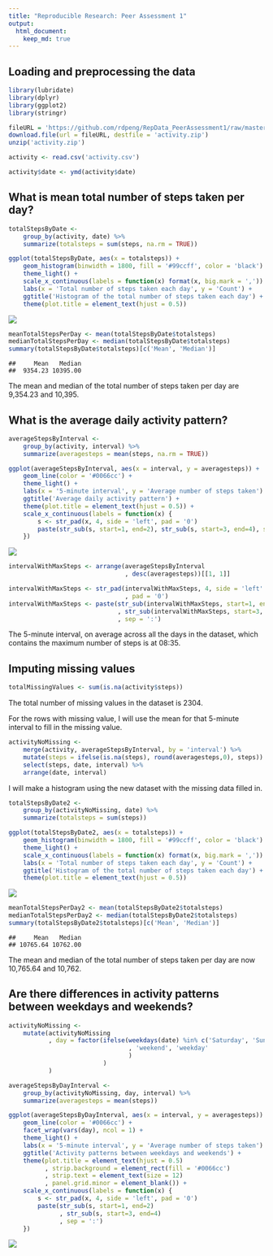 ```yaml
---
title: "Reproducible Research: Peer Assessment 1"
output: 
  html_document:
    keep_md: true
---
```



## Loading and preprocessing the data


```r
library(lubridate)
library(dplyr)
library(ggplot2)
library(stringr)

fileURL = 'https://github.com/rdpeng/RepData_PeerAssessment1/raw/master/activity.zip'
download.file(url = fileURL, destfile = 'activity.zip')
unzip('activity.zip')

activity <- read.csv('activity.csv')

activity$date <- ymd(activity$date)
```

## What is mean total number of steps taken per day?


```r
totalStepsByDate <- 
    group_by(activity, date) %>%
    summarize(totalsteps = sum(steps, na.rm = TRUE))

ggplot(totalStepsByDate, aes(x = totalsteps)) +
    geom_histogram(binwidth = 1800, fill = '#99ccff', color = 'black') +
    theme_light() +
    scale_x_continuous(labels = function(x) format(x, big.mark = ',')) +
    labs(x = 'Total number of steps taken each day', y = 'Count') +
    ggtitle('Histogram of the total number of steps taken each day') +
    theme(plot.title = element_text(hjust = 0.5))
```

![](steps_by_interval_files/figure-html/unnamed-chunk-2-1.png)<!-- -->


```r
meanTotalStepsPerDay <- mean(totalStepsByDate$totalsteps)
medianTotalStepsPerDay <- median(totalStepsByDate$totalsteps)
summary(totalStepsByDate$totalsteps)[c('Mean', 'Median')]
```

```
##     Mean   Median 
##  9354.23 10395.00
```

The mean and median of the total number of steps taken per day are 9,354.23 and 10,395.

## What is the average daily activity pattern?


```r
averageStepsByInterval <- 
    group_by(activity, interval) %>% 
    summarize(averagesteps = mean(steps, na.rm = TRUE))

ggplot(averageStepsByInterval, aes(x = interval, y = averagesteps)) +
    geom_line(color = '#0066cc') +
    theme_light() +
    labs(x = '5-minute interval', y = 'Average number of steps taken') +
    ggtitle('Average daily activity pattern') +
    theme(plot.title = element_text(hjust = 0.5)) +
    scale_x_continuous(labels = function(x) {
        s <- str_pad(x, 4, side = 'left', pad = '0')
        paste(str_sub(s, start=1, end=2), str_sub(s, start=3, end=4), sep = ':')
    })
```

![](steps_by_interval_files/figure-html/unnamed-chunk-4-1.png)<!-- -->


```r
intervalWithMaxSteps <- arrange(averageStepsByInterval
                                , desc(averagesteps))[[1, 1]]

intervalWithMaxSteps <- str_pad(intervalWithMaxSteps, 4, side = 'left'
                                , pad = '0')
intervalWithMaxSteps <- paste(str_sub(intervalWithMaxSteps, start=1, end=2)
                              , str_sub(intervalWithMaxSteps, start=3, end=4)
                              , sep = ':')
```

The 5-minute interval, on average across all the days in the dataset, which contains the maximum number of steps is at 08:35.

## Imputing missing values


```r
totalMissingValues <- sum(is.na(activity$steps))
```

The total number of missing values in the dataset is 2304.

For the rows with missing value, I will use the mean for that 5-minute interval to fill in the missing value.


```r
activityNoMissing <- 
    merge(activity, averageStepsByInterval, by = 'interval') %>%
    mutate(steps = ifelse(is.na(steps), round(averagesteps,0), steps)) %>%
    select(steps, date, interval) %>%
    arrange(date, interval)
```

I will make a histogram using the new dataset with the missing data filled in.


```r
totalStepsByDate2 <- 
    group_by(activityNoMissing, date) %>% 
    summarize(totalsteps = sum(steps))

ggplot(totalStepsByDate2, aes(x = totalsteps)) +
    geom_histogram(binwidth = 1800, fill = '#99ccff', color = 'black') +
    theme_light() +
    scale_x_continuous(labels = function(x) format(x, big.mark = ',')) +
    labs(x = 'Total number of steps taken each day', y = 'Count') +
    ggtitle('Histogram of the total number of steps taken each day') +
    theme(plot.title = element_text(hjust = 0.5))
```

![](steps_by_interval_files/figure-html/unnamed-chunk-8-1.png)<!-- -->


```r
meanTotalStepsPerDay2 <- mean(totalStepsByDate2$totalsteps)
medianTotalStepsPerDay2 <- median(totalStepsByDate2$totalsteps)
summary(totalStepsByDate2$totalsteps)[c('Mean', 'Median')]
```

```
##     Mean   Median 
## 10765.64 10762.00
```

The mean and median of the total number of steps taken per day are now 10,765.64 and 10,762.

## Are there differences in activity patterns between weekdays and weekends?


```r
activityNoMissing <- 
    mutate(activityNoMissing
           , day = factor(ifelse(weekdays(date) %in% c('Saturday', 'Sunday')
                                 , 'weekend', 'weekday'
                                 )
                          )
           )

averageStepsByDayInterval <- 
    group_by(activityNoMissing, day, interval) %>% 
    summarize(averagesteps = mean(steps))

ggplot(averageStepsByDayInterval, aes(x = interval, y = averagesteps)) +
    geom_line(color = '#0066cc') +
    facet_wrap(vars(day), ncol = 1) +
    theme_light() +
    labs(x = '5-minute interval', y = 'Average number of steps taken') +
    ggtitle('Activity patterns between weekdays and weekends') +
    theme(plot.title = element_text(hjust = 0.5)
          , strip.background = element_rect(fill = '#0066cc')
          , strip.text = element_text(size = 12)
          , panel.grid.minor = element_blank()) +
    scale_x_continuous(labels = function(x) {
        s <- str_pad(x, 4, side = 'left', pad = '0')
        paste(str_sub(s, start=1, end=2)
              , str_sub(s, start=3, end=4)
              , sep = ':')
    })
```

![](steps_by_interval_files/figure-html/unnamed-chunk-10-1.png)<!-- -->

